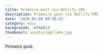 ```yaml
---
title: Primeiro post via Netlify CMS
description: Primeiro post via Netlify CMS
date: '2020-01-08 09:38:22'
category: misc
background: '#7AAB13'
thumbnail: assets/img/lake.jpg
---
```

Primeiro post.
